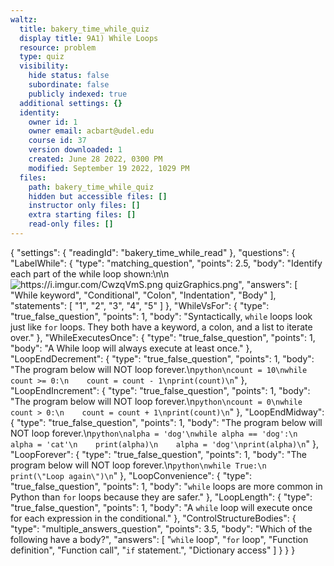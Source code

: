 ```yaml
---
waltz:
  title: bakery_time_while_quiz
  display title: 9A1) While Loops
  resource: problem
  type: quiz
  visibility:
    hide status: false
    subordinate: false
    publicly indexed: true
  additional settings: {}
  identity:
    owner id: 1
    owner email: acbart@udel.edu
    course id: 37
    version downloaded: 1
    created: June 28 2022, 0300 PM
    modified: September 19 2022, 1029 PM
  files:
    path: bakery_time_while_quiz
    hidden but accessible files: []
    instructor only files: []
    extra starting files: []
    read-only files: []
---
```

{
  "settings": {
    "readingId": "bakery_time_while_read"
  },
  "questions": {
    "LabelWhile": {
      "type": "matching_question",
      "points": 2.5,
      "body": "Identify each part of the while loop shown:\n\n![https://i.imgur.com/CwzqVmS.png quizGraphics.png](https://i.imgur.com/CwzqVmS.png)",
      "answers": [
        "While keyword",
        "Conditional",
        "Colon",
        "Indentation",
        "Body"
      ],
      "statements": [
        "1",
        "2",
        "3",
        "4",
        "5"
      ]
    },
    "WhileVsFor": {
      "type": "true_false_question",
      "points": 1,
      "body": "Syntactically, `while` loops look just like `for` loops. They both have a keyword, a colon, and a list to iterate over."
    },
    "WhileExecutesOnce": {
      "type": "true_false_question",
      "points": 1,
      "body": "A While loop will always execute at least once."
    },
    "LoopEndDecrement": {
      "type": "true_false_question",
      "points": 1,
      "body": "The program below will NOT loop forever.\n```python\ncount = 10\nwhile count >= 0:\n    count = count - 1\nprint(count)\n```"
    },
    "LoopEndIncrement": {
      "type": "true_false_question",
      "points": 1,
      "body": "The program below will NOT loop forever.\n```python\ncount = 0\nwhile count > 0:\n    count = count + 1\nprint(count)\n```"
    },
    "LoopEndMidway": {
      "type": "true_false_question",
      "points": 1,
      "body": "The program below will NOT loop forever.\n```python\nalpha = 'dog'\nwhile alpha == 'dog':\n    alpha = 'cat'\n    print(alpha)\n    alpha = 'dog'\nprint(alpha)\n```"
    },
    "LoopForever": {
      "type": "true_false_question",
      "points": 1,
      "body": "The program below will NOT loop forever.\n```python\nwhile True:\n    print(\"Loop again\")\n```"
    },
    "LoopConvenience": {
      "type": "true_false_question",
      "points": 1,
      "body": "`while` loops are more common in Python than `for` loops because they are safer."
    },
    "LoopLength": {
      "type": "true_false_question",
      "points": 1,
      "body": "A `while` loop will execute once for each expression in the conditional."
    },
    "ControlStructureBodies": {
      "type": "multiple_answers_question",
      "points": 3.5,
      "body": "Which of the following have a body?",
      "answers": [
        "<code>while</code> loop",
        "<code>for</code> loop",
        "Function definition",
        "Function call",
        "<code>if</code> statement.",
        "Dictionary access"
      ]
    }
  }
}